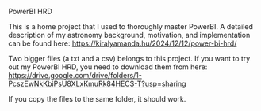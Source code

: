 PowerBI HRD

This is a home project that I used to thoroughly master PowerBI. A detailed description of my astronomy background, motivation, and implementation can be found here:
https://kiralyamanda.hu/2024/12/12/power-bi-hrd/

Two bigger files (a txt and a csv) belongs to this project. If you want to try out my PowerBI HRD, you need to download them from here: https://drive.google.com/drive/folders/1-PcszEwNkKbiPsU8XLxKmuRk84HECS-T?usp=sharing

If you copy the files to the same folder, it should work.
